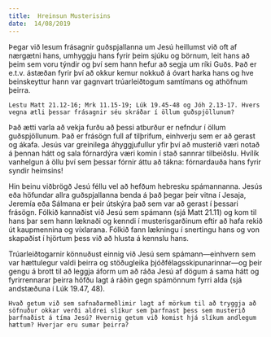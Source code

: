 ```yaml
---
title:  Hreinsun Musterisins
date:  14/08/2019
---
```


Þegar við lesum frásagnir guðspjallanna um Jesú heillumst við oft af nærgætni hans, umhyggju hans fyrir þeim sjúku og börnum, leit hans að þeim sem voru týndir og því sem hann hefur að segja um ríki Guðs. Það er e.t.v. ástæðan fyrir því að okkur kemur nokkuð á óvart harka hans og hve beinskeyttur hann var gagnvart trúarleiðtogum samtímans og athöfnum þeirra.

`Lestu Matt 21.12-16; Mrk 11.15-19; Lúk 19.45-48 og Jóh 2.13-17. Hvers vegna ætli þessar frásagnir séu skráðar í öllum guðspjöllunum?`

Það ætti varla að vekja furðu að þessi atburður er nefndur í öllum guðspjöllunum. Það er frásögn full af tilþrifum, einhverju sem er að gerast og ákafa. Jesús var greinilega áhyggjufullur yfir því að musterið væri notað á þennan hátt og sala fórnardýra væri komin í stað sannrar tilbeiðslu. Hvílík vanhelgun á öllu því sem þessar fórnir áttu að tákna: fórnardauða hans fyrir syndir heimsins!

Hin beinu viðbrögð Jesú féllu vel að hefðum hebresku spámannanna. Jesús eða höfundar allra guðspjallanna benda á það þegar þeir vitna í Jesaja, Jeremía eða Sálmana er þeir útskýra það sem var að gerast í þessari frásögn. Fólkið kannaðist við Jesú sem spámann (sjá Matt 21.11) og kom til hans þar sem hann læknaði og kenndi í musterisgarðinum eftir að hafa rekið út kaupmennina og víxlarana. Fólkið fann lækningu í snertingu hans og von skapaðist í hjörtum þess við að hlusta á kennslu hans.

Trúarleiðtogarnir könnuðust einnig við Jesú sem spámann—einhvern sem var hættulegur valdi þeirra og stöðugleika þjóðfélagsskipunarinnar—og þeir gengu á brott til að leggja áform um að ráða Jesú af dögum á sama hátt og fyrirrennarar þeirra höfðu lagt á ráðin gegn spámönnum fyrri alda (sjá andstæðuna í Lúk 19.47, 48).

`Hvað getum við sem safnaðarmeðlimir lagt af mörkum til að tryggja að söfnuður okkar verði aldrei slíkur sem þarfnast þess sem musterið þarfnaðist á tíma Jesú? Hvernig getum við komist hjá slíkum andlegum hættum? Hverjar eru sumar þeirra?`